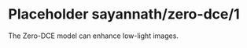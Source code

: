 # Placeholder sayannath/zero-dce/1
The Zero-DCE model can enhance low-light images.

<!-- dataset: lol -->
<!-- task: image-super-resolution -->
<!-- network-architecture: other -->
<!-- fine-tunable: false -->
<!-- license: apache-2.0 -->